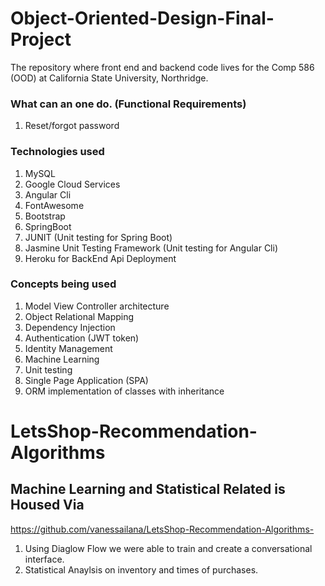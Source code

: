 # Object-Oriented-Design-Final-Project
The repository where front end and backend code lives for the Comp 586 (OOD)  at California State University, Northridge. 


### What can an one do. (Functional Requirements)
1. Reset/forgot password 

### Technologies used
1. MySQL
2. Google Cloud Services
3. Angular Cli 
4. FontAwesome
5. Bootstrap 
6. SpringBoot 
7. JUNIT (Unit testing for Spring Boot)
8. Jasmine Unit Testing Framework  (Unit testing for Angular Cli)
9. Heroku for BackEnd Api Deployment 

### Concepts being used
1. Model View Controller architecture 
2. Object Relational Mapping 
3. Dependency Injection 
4. Authentication (JWT token)
5. Identity Management 
6. Machine Learning 
7. Unit testing 
8. Single Page Application (SPA)
9. ORM implementation of classes with inheritance

# LetsShop-Recommendation-Algorithms
## Machine Learning and Statistical Related is Housed Via
https://github.com/vanessailana/LetsShop-Recommendation-Algorithms-
1. Using Diaglow Flow we were able to train and create a conversational interface. 
2. Statistical Anaylsis on inventory and times of purchases.
